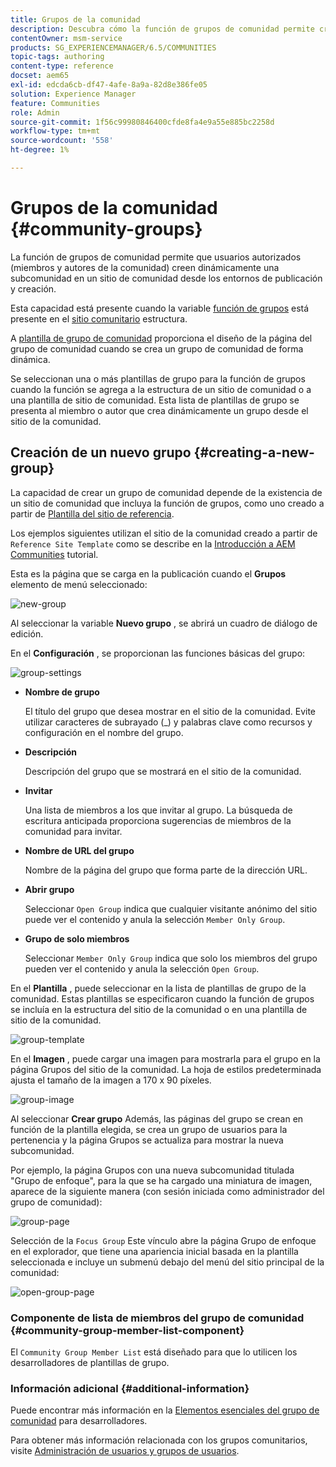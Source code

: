 ```yaml
---
title: Grupos de la comunidad
description: Descubra cómo la función de grupos de comunidad permite crear dinámicamente una subcomunidad dentro de un sitio de comunidad mediante usuarios autorizados en Publicar y Autor.
contentOwner: msm-service
products: SG_EXPERIENCEMANAGER/6.5/COMMUNITIES
topic-tags: authoring
content-type: reference
docset: aem65
exl-id: edcda6cb-df47-4afe-8a9a-82d8e386fe05
solution: Experience Manager
feature: Communities
role: Admin
source-git-commit: 1f56c99980846400cfde8fa4e9a55e885bc2258d
workflow-type: tm+mt
source-wordcount: '558'
ht-degree: 1%

---
```


# Grupos de la comunidad {#community-groups}

La función de grupos de comunidad permite que usuarios autorizados (miembros y autores de la comunidad) creen dinámicamente una subcomunidad en un sitio de comunidad desde los entornos de publicación y creación.

Esta capacidad está presente cuando la variable [función de grupos](/help/communities/functions.md#groups-function) está presente en el [sitio comunitario](/help/communities/sites-console.md) estructura.

A [plantilla de grupo de comunidad](/help/communities/tools-groups.md) proporciona el diseño de la página del grupo de comunidad cuando se crea un grupo de comunidad de forma dinámica.

Se seleccionan una o más plantillas de grupo para la función de grupos cuando la función se agrega a la estructura de un sitio de comunidad o a una plantilla de sitio de comunidad. Esta lista de plantillas de grupo se presenta al miembro o autor que crea dinámicamente un grupo desde el sitio de la comunidad.

## Creación de un nuevo grupo {#creating-a-new-group}

La capacidad de crear un grupo de comunidad depende de la existencia de un sitio de comunidad que incluya la función de grupos, como uno creado a partir de [Plantilla del sitio de referencia](/help/communities/sites.md).

Los ejemplos siguientes utilizan el sitio de la comunidad creado a partir de `Reference Site Template` como se describe en la [Introducción a AEM Communities](/help/communities/getting-started.md) tutorial.

Esta es la página que se carga en la publicación cuando el **Grupos** elemento de menú seleccionado:

![new-group](assets/new-group.png)

Al seleccionar la variable **Nuevo grupo** , se abrirá un cuadro de diálogo de edición.

En el **Configuración** , se proporcionan las funciones básicas del grupo:

![group-settings](assets/group-settings.png)

* **Nombre de grupo**

  El título del grupo que desea mostrar en el sitio de la comunidad. Evite utilizar caracteres de subrayado (_) y palabras clave como recursos y configuración en el nombre del grupo.

* **Descripción**

  Descripción del grupo que se mostrará en el sitio de la comunidad.

* **Invitar**

  Una lista de miembros a los que invitar al grupo. La búsqueda de escritura anticipada proporciona sugerencias de miembros de la comunidad para invitar.

* **Nombre de URL del grupo**

  Nombre de la página del grupo que forma parte de la dirección URL.

* **Abrir grupo**

  Seleccionar `Open Group` indica que cualquier visitante anónimo del sitio puede ver el contenido y anula la selección `Member Only Group`.

* **Grupo de solo miembros**

  Seleccionar `Member Only Group` indica que solo los miembros del grupo pueden ver el contenido y anula la selección `Open Group`.

En el **Plantilla** , puede seleccionar en la lista de plantillas de grupo de la comunidad. Estas plantillas se especificaron cuando la función de grupos se incluía en la estructura del sitio de la comunidad o en una plantilla de sitio de la comunidad.

![group-template](assets/group-template.png)

En el **Imagen** , puede cargar una imagen para mostrarla para el grupo en la página Grupos del sitio de la comunidad. La hoja de estilos predeterminada ajusta el tamaño de la imagen a 170 x 90 píxeles.

![group-image](assets/group-image.png)

Al seleccionar **Crear grupo** Además, las páginas del grupo se crean en función de la plantilla elegida, se crea un grupo de usuarios para la pertenencia y la página Grupos se actualiza para mostrar la nueva subcomunidad.

Por ejemplo, la página Grupos con una nueva subcomunidad titulada &quot;Grupo de enfoque&quot;, para la que se ha cargado una miniatura de imagen, aparece de la siguiente manera (con sesión iniciada como administrador del grupo de comunidad):

![group-page](assets/group-page.png)

Selección de la `Focus Group` Este vínculo abre la página Grupo de enfoque en el explorador, que tiene una apariencia inicial basada en la plantilla seleccionada e incluye un submenú debajo del menú del sitio principal de la comunidad:

![open-group-page](assets/open-group-page.png)

### Componente de lista de miembros del grupo de comunidad {#community-group-member-list-component}

El `Community Group Member List` está diseñado para que lo utilicen los desarrolladores de plantillas de grupo.

### Información adicional {#additional-information}

Puede encontrar más información en la [Elementos esenciales del grupo de comunidad](/help/communities/essentials-groups.md) para desarrolladores.

Para obtener más información relacionada con los grupos comunitarios, visite [Administración de usuarios y grupos de usuarios](/help/communities/users.md).
